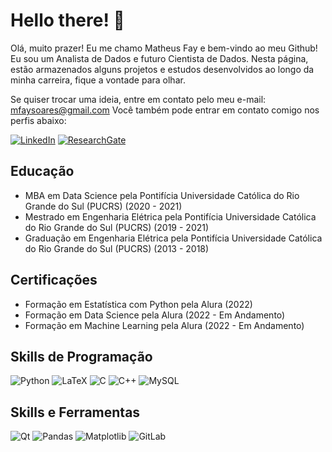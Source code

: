 # Hello there! :octopus:
Olá, muito prazer! Eu me chamo Matheus Fay e bem-vindo ao meu Github!
Eu sou um Analista de Dados e futuro Cientista de Dados. Nesta página, estão armazenados alguns projetos e estudos desenvolvidos ao longo da minha carreira, fique a vontade para olhar.

Se quiser trocar uma ideia, entre em contato pelo meu e-mail: mfaysoares@gmail.com
Você também pode entrar em contato comigo nos perfis abaixo:

[![LinkedIn](https://img.shields.io/badge/linkedin-%230077B5.svg?style=for-the-badge&logo=linkedin&logoColor=white)](https://www.linkedin.com/in/matheusfay/)
[![ResearchGate](https://img.shields.io/badge/ResearchGate-00CCBB?style=for-the-badge&logo=ResearchGate&logoColor=white)](https://www.researchgate.net/profile/Matheus-Soares-5)


## Educação

 - MBA em Data Science pela Pontifícia Universidade Católica do Rio Grande do Sul (PUCRS) (2020 - 2021)
 - Mestrado em Engenharia Elétrica pela Pontifícia Universidade Católica do Rio Grande do Sul (PUCRS) (2019 - 2021)
 - Graduação em Engenharia Elétrica pela Pontifícia Universidade Católica do Rio Grande do Sul (PUCRS) (2013 - 2018)

## Certificações
- Formação em Estatística com Python pela Alura (2022)
- Formação em Data Science pela Alura (2022 - Em Andamento)
- Formação em Machine Learning pela Alura (2022 - Em Andamento)

## Skills de Programação

![Python](https://img.shields.io/badge/python-3670A0?style=for-the-badge&logo=python&logoColor=ffdd54)
![LaTeX](https://img.shields.io/badge/latex-%23008080.svg?style=for-the-badge&logo=latex&logoColor=white)
![C](https://img.shields.io/badge/c-%2300599C.svg?style=for-the-badge&logo=c&logoColor=white)
![C++](https://img.shields.io/badge/c++-%2300599C.svg?style=for-the-badge&logo=c%2B%2B&logoColor=white)
![MySQL](https://img.shields.io/badge/mysql-%2300f.svg?style=for-the-badge&logo=mysql&logoColor=white)

## Skills e Ferramentas
![Qt](https://img.shields.io/badge/Qt-%23217346.svg?style=for-the-badge&logo=Qt&logoColor=white)
![Pandas](https://img.shields.io/badge/pandas-%23150458.svg?style=for-the-badge&logo=pandas&logoColor=white)
![Matplotlib](https://img.shields.io/badge/Matplotlib-%23#ffffff.svg?style=for-the-badge&logo=Matplotlib&logoColor=white)
![GitLab](https://img.shields.io/badge/gitlab-%23181717.svg?style=for-the-badge&logo=gitlab&logoColor=white)



